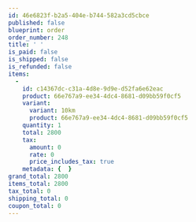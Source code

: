 ```yaml
---
id: 46e6823f-b2a5-404e-b744-582a3cd5cbce
published: false
blueprint: order
order_number: 248
title: ' '
is_paid: false
is_shipped: false
is_refunded: false
items:
  -
    id: c14367dc-c31a-4d8e-9d9e-d52fa6e62eac
    product: 66e767a9-ee34-4dc4-8681-d09bb59f0cf5
    variant:
      variant: 10km
      product: 66e767a9-ee34-4dc4-8681-d09bb59f0cf5
    quantity: 1
    total: 2800
    tax:
      amount: 0
      rate: 0
      price_includes_tax: true
    metadata: {  }
grand_total: 2800
items_total: 2800
tax_total: 0
shipping_total: 0
coupon_total: 0
---
```

